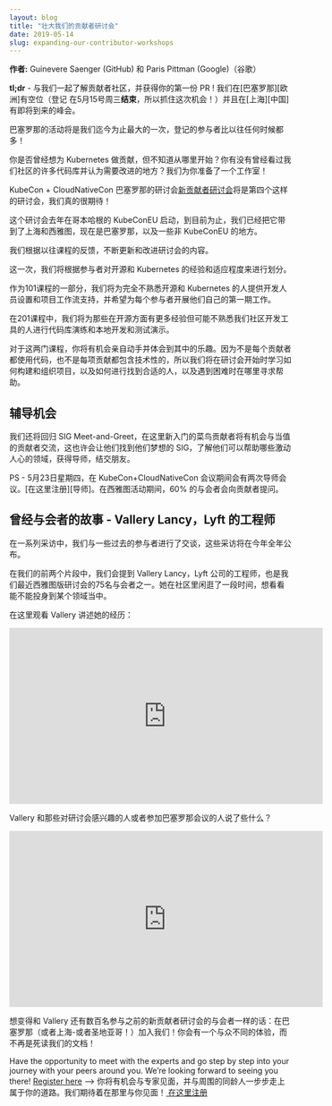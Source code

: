 ```yaml
---
layout: blog
title: "壮大我们的贡献者研讨会"
date: 2019-05-14
slug: expanding-our-contributor-workshops
---
```


<!--
---
layout: blog
title: "Expanding our Contributor Workshops"
date: 2019-05-14
slug: expanding-our-contributor-workshops
---
-->

<!--
**Authors:** Guinevere Saenger (GitHub) and Paris Pittman (Google)
-->
**作者:** Guinevere Saenger (GitHub) 和 Paris Pittman (Google)（谷歌）

<!--
**tl;dr** - learn about the contributor community with us and land your first PR! We have spots available in [Barcelona][eu] (registration **closes** on Wednesday May 15, so grab your spot!) and the upcoming [Shanghai][cn] Summit.
-->
**tl;dr** - 与我们一起了解贡献者社区，并获得你的第一份 PR ! 我们在[巴塞罗那][欧洲]有空位（登记 在5月15号周三**结束**，所以抓住这次机会！）并且在[上海][中国]有即将到来的峰会。

<!--
The Barcelona event is poised to be our biggest one yet, with more registered attendees than ever before!
-->
巴塞罗那的活动将是我们迄今为止最大的一次，登记的参与者比以往任何时候都多！

<!--
Have you always wanted to contribute to Kubernetes, but not sure where to begin?
Have you seen our community’s many code bases and seen places to improve? We have a workshop for you!
-->
你是否曾经想为 Kubernetes 做贡献，但不知道从哪里开始？你有没有曾经看过我们社区的许多代码库并认为需要改进的地方？我们为你准备了一个工作室！

<!--
KubeCon + CloudNativeCon Barcelona’s [new contributor workshop][ncw] will be the fourth one of its kind, and we’re really looking forward to it!
-->
KubeCon + CloudNativeCon 巴塞罗那的研讨会[新贡献者研讨会][ncw]将是第四个这样的研讨会，我们真的很期待！

<!--
The workshop was kickstarted last year at KubeConEU in Copenhagen, and so far we have taken it to Shanghai and Seattle, and now Barcelona, as well as some non-KubeCon locations.
-->
这个研讨会去年在哥本哈根的 KubeConEU 启动，到目前为止，我们已经把它带到了上海和西雅图，现在是巴塞罗那，以及一些非 KubeConEU 的地方。

<!--
We are constantly updating and improving the workshop content based on feedback from past sessions.
-->
我们根据以往课程的反馈，不断更新和改进研讨会的内容。

<!--
This time, we’re breaking up the participants by their experience and comfort level with open source and Kubernetes. 
-->
这一次，我们将根据参与者对开源和 Kubernetes 的经验和适应程度来进行划分。

<!--
We’ll have developer setup and project workflow support for folks entirely new to open
source and Kubernetes as part of the 101 track, and hope to set up each
participant with their very own first issue to work on. 
-->
作为101课程的一部分，我们将为完全不熟悉开源和 Kubernetes 的人提供开发人员设置和项目工作流支持，并希望为每个参与者开展他们自己的第一期工作。

<!--
In the 201 track, we will have a codebase walkthrough and local development and test demonstration for folks who have a bit more experience in open source but may be unfamiliar with our community’s development tools.
-->
在201课程中，我们将为那些在开源方面有更多经验但可能不熟悉我们社区开发工具的人进行代码库演练和本地开发和测试演示。

<!--
For both tracks, you will have a chance to get your hands dirty and have some fun. Because not every contributor works with code, and not every contribution is technical, we will spend the beginning of the workshop learning how our project is structured and organized, where to
find the right people, and where to get help when stuck.
-->
对于这两门课程，你将有机会亲自动手并体会到其中的乐趣。因为不是每个贡献者都使用代码，也不是每项贡献都包含技术性的，所以我们将在研讨会开始时学习如何构建和组织项目，以及如何进行找到合适的人，以及遇到困难时在哪里寻求帮助。

<!--
## Mentoring Opportunities
-->
## 辅导机会

<!--
We will also bring back the SIG Meet-and-Greet where new contributors will have a chance to mingle with current contributors, perhaps find their dream SIG, learn what exciting areas they can help with, gain mentors, and make friends.
-->
我们还将回归 SIG Meet-and-Greet，在这里新入门的菜鸟贡献者将有机会与当值的贡献者交流，这也许会让他们找到他们梦想的 SIG，了解他们可以帮助哪些激动人心的领域，获得导师，结交朋友。

<!--
PS - there are also two mentoring sessions DURING KubeCon + CloudNativeCon on Thursday, May 23. [Sign up here][mentor]. 60% of the attendees during the Seattle event asked contributor questions. 
-->
PS - 5月23日星期四，在 KubeCon+CloudNativeCon 会议期间会有两次导师会议。[在这里注册][导师]。在西雅图活动期间，60% 的与会者会向贡献者提问。

<!--
## Past Attendee Story - Vallery Lancy, Engineer at Lyft
-->
## 曾经与会者的故事 - Vallery Lancy，Lyft 的工程师

<!--
We talked to a few of our past participants in a series of interviews that we will publish throughout the course of the year.
-->
在一系列采访中，我们与一些过去的参与者进行了交谈，这些采访将在今年全年公布。

<!--
In our first two clips, we meet Vallery Lancy, an Engineer at Lyft and one of 75 attendees at our recent Seattle edition of the workshop. She was poking around in the community for a while to see where she could jump in. 
-->
在我们的前两个片段中，我们会提到 Vallery Lancy，Lyft 公司的工程师，也是我们最近西雅图版研讨会的75名与会者之一。她在社区里闲逛了一段时间，想看看能不能投身到某个领域当中。

<!--
Watch Vallery talk about her experience here:
<center><iframe width="560" height="315" src="https://www.youtube.com/embed/uKg5WUcl6WU" frameborder="0" allow="autoplay; encrypted-media" allowfullscreen></iframe></center>
-->
在这里观看 Vallery 讲述她的经历：<center><iframe width="560" height="315" src="https://www.youtube.com/embed/uKg5WUcl6WU" frameborder="0" allow="autoplay; encrypted-media" allowfullscreen></iframe></center>

<!--
What does Vallery say to folks curious about the workshops, or those attending the Barcelona edition?
<center><iframe width="560" height="315" src="https://www.youtube.com/embed/niHiem7JmPA" frameborder="0" allow="autoplay; encrypted-media" allowfullscreen></iframe></center>
-->
Vallery 和那些对研讨会感兴趣的人或者参加巴塞罗那会议的人说了些什么？
<center><iframe width="560" height="315" src="https://www.youtube.com/embed/niHiem7JmPA" frameborder="0" allow="autoplay; encrypted-media" allowfullscreen></iframe></center>

<!--
Be like Vallery and hundreds of previous New Contributor Workshop attendees: join us in Barcelona (or Shanghai - or San Diego!) for a unique experience without digging into our documentation!

[eu]: https://events.linuxfoundation.org/events/contributor-summit-europe-2019/
[cn]: https://www.lfasiallc.com/events/contributors-summit-china-2019/
[ncw]: https://events.linuxfoundation.org/events/contributor-summit-europe-2019/
[mentor]: http://bit.ly/mentor-bcn
-->
想变得和 Vallery 还有数百名参与之前的新贡献者研讨会的与会者一样的话：在巴塞罗那（或者上海-或者圣地亚哥！）加入我们！你会有一个与众不同的体验，而不再是死读我们的文档！

Have the opportunity to meet with the experts and go step by step into your journey with your peers around you. We’re looking forward to seeing you there! [Register here][ncw]
-->
你将有机会与专家见面，并与周围的同龄人一步步走上属于你的道路。我们期待着在那里与你见面！[ 在这里注册][ncw]

[eu]: https://events.linuxfoundation.org/events/contributor-summit-europe-2019/
[cn]: https://www.lfasiallc.com/events/contributors-summit-china-2019/
[ncw]: https://events.linuxfoundation.org/events/contributor-summit-europe-2019/
[mentor]: http://bit.ly/mentor-bcn
